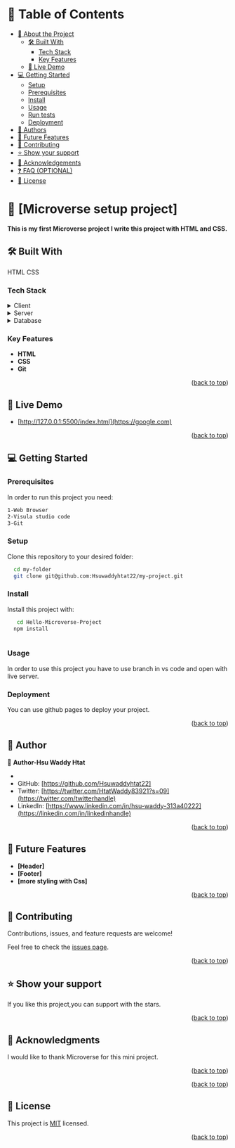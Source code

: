 <a name="readme-top"></a>



# 📗 Table of Contents

- [📖 About the Project](#about-project)
  - [🛠 Built With](#built-with)
    - [Tech Stack](#tech-stack)
    - [Key Features](#key-features)
  - [🚀 Live Demo](#live-demo)
- [💻 Getting Started](#getting-started)
  - [Setup](#setup)
  - [Prerequisites](#prerequisites)
  - [Install](#install)
  - [Usage](#usage)
  - [Run tests](#run-tests)
  - [Deployment](#deployment)
- [👥 Authors](#authors)
- [🔭 Future Features](#future-features)
- [🤝 Contributing](#contributing)
- [⭐️ Show your support](#support)
- [🙏 Acknowledgements](#acknowledgements)
- [❓ FAQ (OPTIONAL)](#faq)
- [📝 License](#license)


# 📖 [Microverse setup project]<a name="about-project"></a>


**This is my first Microverse project**
**I write this project with HTML and CSS.**

## 🛠 Built With <a name="built-with"></a>
 HTML
CSS

### Tech Stack <a name="tech-stack"></a>


<details>
  <summary>Client</summary>
  <ul>
    <li><a href="https://reactjs.org/">React.js</a></li>
  </ul>
</details>

<details>
  <summary>Server</summary>
  <ul>
    <li><a href="https://expressjs.com/">Express.js</a></li>
  </ul>
</details>

<details>
<summary>Database</summary>
  <ul>
    <li><a href="https://www.postgresql.org/">PostgreSQL</a></li>
  </ul>
</details>


### Key Features <a name="key-features"></a>

- **HTML**
- **CSS**
- **Git**
<p align="right">(<a href="#readme-top">back to top</a>)</p>

## 🚀 Live Demo <a name="live-demo"></a>

- [http://127.0.0.1:5500/index.html](https://google.com)

<p align="right">(<a href="#readme-top">back to top</a>)</p>



## 💻 Getting Started <a name="getting-started"></a>


### Prerequisites

In order to run this project you need:

```sh
1-Web Browser 
2-Visula studio code
3-Git
```


### Setup

Clone this repository to your desired folder:

```sh
  cd my-folder
  git clone git@github.com:Hsuwaddyhtat22/my-project.git
```

### Install

Install this project with:



```sh
   cd Hello-Microverse-Project
  npm install
  
```


### Usage

In order to use this project you have to use branch in vs code
and open with live server.



### Deployment

You can use github pages  to deploy your project.



<p align="right">(<a href="#readme-top">back to top</a>)</p>

## 👥 Author <a name="authors"></a>


👤 **Author-Hsu Waddy Htat**

-
- GitHub: [https://github.com/Hsuwaddyhtat22]
- Twitter: [https://twitter.com/HtatWaddy83921?s=09](https://twitter.com/twitterhandle)
- LinkedIn: [https://www.linkedin.com/in/hsu-waddy-313a40222](https://linkedin.com/in/linkedinhandle)


<p align="right">(<a href="#readme-top">back to top</a>)</p>


## 🔭 Future Features <a name="future-features"></a>

- **[Header]**
- **[Footer]**
- **[more styling with Css]**

<p align="right">(<a href="#readme-top">back to top</a>)</p>


## 🤝 Contributing <a name="contributing"></a>

Contributions, issues, and feature requests are welcome!

Feel free to check the [issues page](../../issues/).

<p align="right">(<a href="#readme-top">back to top</a>)</p>


## ⭐️ Show your support <a name="support"></a>

 If you like this project,you can support with the stars.

<p align="right">(<a href="#readme-top">back to top</a>)</p>

## 🙏 Acknowledgments <a name="acknowledgements"></a>

I would like to thank Microverse for this mini project.

<p align="right">(<a href="#readme-top">back to top</a>)</p>


<p align="right">(<a href="#readme-top">back to top</a>)</p>


## 📝 License <a name="license"></a>

This project is [MIT](./LICENSE) licensed.


<p align="right">(<a href="#readme-top">back to top</a>)</p>
